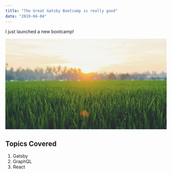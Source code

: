 ```yaml
---
title: "The Great Gatsby Bootcamp is really good"
date: "2019-04-04"
---
```


I just launched a new bootcamp!

![Grass](./grasspic.jpg)

## Topics Covered

1. Gatsby
2. GraphQL
3. React